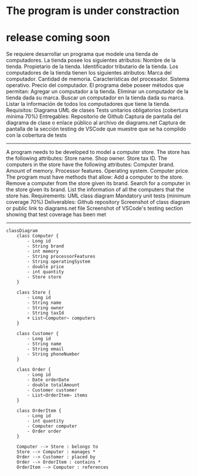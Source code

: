 # The program is under constraction
 # release coming soon


Se requiere desarrollar un programa que modele una tienda de computadores. La tienda posee los siguientes atributos:
Nombre de la tienda.
Propietario de la tienda.
Identificador tributario de la tienda.
Los computadores de la tienda tienen los siguientes atributos:
Marca del computador.
Cantidad de memoria.
Características del procesador.
Sistema operativo.
Precio del computador.
El programa debe poseer métodos que permitan:
Agregar un computador a la tienda.
Eliminar un computador de la tienda dada su marca.
Buscar un computador en la tienda dada su marca.
Listar la información de todos los computadores que tiene la tienda.
Requisitos:
Diagrama UML de clases
Tests unitarios obligatorios (cobertura mínima 70%)
Entregables:
Repositorio de Github
Captura de pantalla del diagrama de clase o enlace público al archivo de diagrams.net
Captura de pantalla de la sección testing de VSCode que muestre que se ha complido con la cobertura de tests

---

A program needs to be developed to model a computer store. The store has the following attributes:
Store name.
Shop owner.
Store tax ID.
The computers in the store have the following attributes:
Computer brand.
Amount of memory.
Processor features.
Operating system.
Computer price.
The program must have methods that allow:
Add a computer to the store.
Remove a computer from the store given its brand.
Search for a computer in the store given its brand.
List the information of all the computers that the store has.
Requirements:
UML class diagram
Mandatory unit tests (minimum coverage 70%)
Deliverables:
Github repository
Screenshot of class diagram or public link to diagrams.net file
Screenshot of VSCode's testing section showing that test coverage has been met

---
```mermaid
classDiagram
    class Computer {
        - Long id
        - String brand
        - int memory
        - String processorFeatures
        - String operatingSystem
        - double price
        - int quantity
        - Store store
    }

    class Store {
        - Long id
        - String name
        - String owner
        - String taxId
        + List~Computer~ computers
    }

    class Customer {
        - Long id
        - String name
        - String email
        - String phoneNumber
    }

    class Order {
        - Long id
        - Date orderDate
        - double totalAmount
        - Customer customer
        - List~OrderItem~ items
    }

    class OrderItem {
        - Long id
        - int quantity
        - Computer computer
        - Order order
    }

    Computer --> Store : belongs to
    Store --> Computer : manages *
    Order --> Customer : placed by
    Order --> OrderItem : contains *
    OrderItem --> Computer : references
